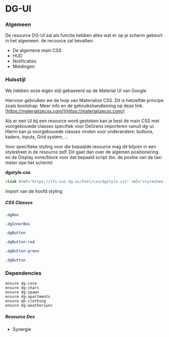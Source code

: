 
# DG-UI

### Algemeen

De resource DG-UI zal als functie hebben alles wat er op je scherm gebeurt in het algemeen.
de recource zal bevatten:


- De algemene main CSS
- HUD
- Notificaties
- Meldingen

### Huisstijl

We hebben onze eigen stijl gebaseerd op de Material UI van Google

Hiervoor gebruiken we de hulp van Materialize CSS. Dit is hetzelfde principe zoals bootstrap. Meer info en de gebruikshandleining op deze link. [https://materializecss.com/](https://materializecss.com/)

Als er een UI bij een resource word gestoken kan je best de main CSS met voorgebouwde classes specifiek voor DeGrens importeren vanuit dg-ui. Hierin kan ja voorgebouwde classes vinden voor onderandere: buttons, kaders, inputs, Grid system, ...

Voor specifieke styling voor die bepaalde resource mag dit blijven in een stylesheet in de resource zelf. Dit gaat dan over de algemen positionering en de Display none/block voor dat bepaald script (bv. de positie van de taxi meter ope het scherm)

**dgstyle.css**
```html
<link href="https://cfx-nui-dg-ui/html/css/dgstyle.css" rel="stylesheet">
```
import van de hoofd styling

##### CSS Classes

```css
.dgBox 
```

```css
.dgInnerBox 
```

```css
.dgButton
```

```css
.dgButton-red
```

```css
.dgButton-green
```

```css
.dgButton
```

### Dependencies
```
ensure dg-core
ensure dg-chars
ensure dg-spawn
ensure dg-apartments
ensure qb-clothing
ensure dg-weathersync
```

##### Resource Dev
- Synergie


